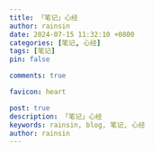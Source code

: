 ```yaml
---
title: 「笔记」心经
author: rainsin
date: 2024-07-15 11:32:10 +0800
categories: [笔记, 心经]
tags: [笔记]
pin: false

comments: true

favicon: heart

post: true
description: 「笔记」心经
keywords: rainsin, blog, 笔记, 心经
author: rainsin
---
```


